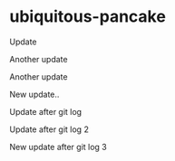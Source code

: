 # ubiquitous-pancake

Update

Another update

Another update

New update..

Update after git log

Update after git log 2


New update after git log 3
